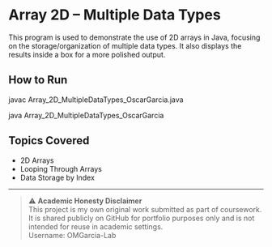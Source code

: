 # Array 2D – Multiple Data Types

This program is used to demonstrate the use of 2D arrays in Java, focusing on the storage/organization of multiple data types. It also displays the results inside a box for a more polished output.

## How to Run
javac Array_2D_MultipleDataTypes_OscarGarcia.java

java Array_2D_MultipleDataTypes_OscarGarcia

## Topics Covered
- 2D Arrays
- Looping Through Arrays
- Data Storage by Index

---

> ⚠️ **Academic Honesty Disclaimer**  
> This project is my own original work submitted as part of coursework.  
> It is shared publicly on GitHub for portfolio purposes only and is not intended for reuse in academic settings.  
> Username: OMGarcia-Lab
